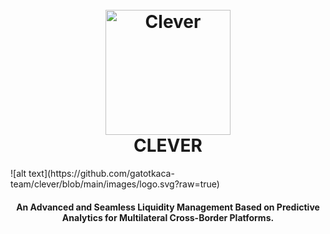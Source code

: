<h1 align="center">
  <br>
  <a href="http://3.23.23.175:3000"><img src="https://github.com/gatotkaca-team/clever/blob/main/images/logo.svg" alt="Clever" width="200"></a>
  <br>
  CLEVER
  <br>
</h1>
![alt text](https://github.com/gatotkaca-team/clever/blob/main/images/logo.svg?raw=true)

<h4 align="center">An Advanced and Seamless Liquidity Management Based on Predictive Analytics for Multilateral Cross-Border Platforms​.</h4>
